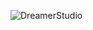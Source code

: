 ![DreamerStudio](https://i0.hdslb.com/bfs/album/6a7dc92812e20e7be42ea5d2a279252b0e597d54.png@518w.webp)
<html>
  <head>
    <title>这儿是Dreemurr的个人网站的主页</title>
  </head>
</html>

